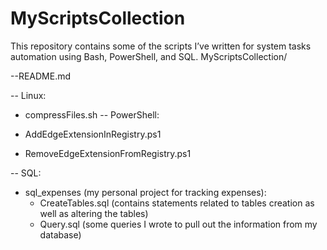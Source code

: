 # MyScriptsCollection
This repository contains some of the scripts I’ve written for system tasks automation using Bash, PowerShell, and SQL.
MyScriptsCollection/

--README.md

-- Linux:
  - compressFiles.sh
-- PowerShell:

  - AddEdgeExtensionInRegistry.ps1
  - RemoveEdgeExtensionFromRegistry.ps1

-- SQL:
  - sql_expenses (my personal project for tracking expenses):
    - CreateTables.sql (contains statements related to tables creation as well as altering the tables)
    - Query.sql (some queries I wrote to pull out the information from my database)
      
    


